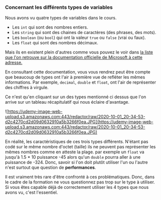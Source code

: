 ### Concernant les différents types de variables

Nous avons vu quatre types de variables dans le cours.

- Les `int` qui sont des nombres entiers.
- Les `string` qui sont des chaines de caractères (des phrases, des mots).
- Les `boolean` (ou `bool`) qui ont la valeur `true` ou `false` (vrai ou faux).
- Les `float` qui sont des nombres décimaux.

Mais ils en existent plein d'autres comme vous pouvez le voir dans [la liste que l'on retrouve sur la documentation officielle de Microsoft à cette adresse.](https://docs.microsoft.com/fr-fr/dotnet/csharp/language-reference/builtin-types/built-in-types)

En consultant cette documentation, vous vous rendrez peut être compte que beaucoup de types ont l'air à première vue de refléter les mêmes informations. Par exemple, `decimal`, `double` et `float`, ont l'air de représenter des chiffres à virgule.

Ce n'est qu'en cliquant sur un des types mentionné ci dessus que l'on arrive sur un tableau récapitulatif qui nous éclaire d'avantage.

![https://udemy-image-web-upload.s3.amazonaws.com:443/redactor/raw/2020-10-01_20-34-53-d2c4270cd2d09d0632910a5b3266f0ea.JPG](https://udemy-image-web-upload.s3.amazonaws.com:443/redactor/raw/2020-10-01_20-34-53-d2c4270cd2d09d0632910a5b3266f0ea.JPG)

En réalité, les caractéristiques de ces trois types différents. N'étant pas codé sur le même nombre d'octet (taille) ils ne peuvent pas représenter les mêmes nombres comme en atteste la plage. par exemple un `float` va jusqu'à 1.5 * 10 puissance -45 alors qu'un `double` pourra aller à une puissance de -324. Donc, savoir si l'on doit plutôt utiliser l'un ou l'autre n'est surtout que question de **performances**.

Il est vraiment très rare d'être confronté à ces problématiques. Donc, dans le cadre de la formation ne vous questionnez pas trop sur le type à utiliser. Si vous êtes capable déjà de correctement utiliser les 4 types que nous avons vu, c'est l'essentiel.